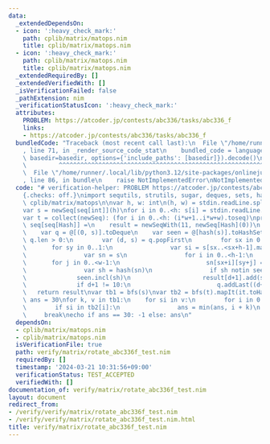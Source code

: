 ```yaml
---
data:
  _extendedDependsOn:
  - icon: ':heavy_check_mark:'
    path: cplib/matrix/matops.nim
    title: cplib/matrix/matops.nim
  - icon: ':heavy_check_mark:'
    path: cplib/matrix/matops.nim
    title: cplib/matrix/matops.nim
  _extendedRequiredBy: []
  _extendedVerifiedWith: []
  _isVerificationFailed: false
  _pathExtension: nim
  _verificationStatusIcon: ':heavy_check_mark:'
  attributes:
    PROBLEM: https://atcoder.jp/contests/abc336/tasks/abc336_f
    links:
    - https://atcoder.jp/contests/abc336/tasks/abc336_f
  bundledCode: "Traceback (most recent call last):\n  File \"/home/runner/.local/lib/python3.12/site-packages/onlinejudge_verify/documentation/build.py\"\
    , line 71, in _render_source_code_stat\n    bundled_code = language.bundle(stat.path,\
    \ basedir=basedir, options={'include_paths': [basedir]}).decode()\n          \
    \         ^^^^^^^^^^^^^^^^^^^^^^^^^^^^^^^^^^^^^^^^^^^^^^^^^^^^^^^^^^^^^^^^^^^^^^^^^^^^^^^^^\n\
    \  File \"/home/runner/.local/lib/python3.12/site-packages/onlinejudge_verify/languages/nim.py\"\
    , line 86, in bundle\n    raise NotImplementedError\nNotImplementedError\n"
  code: "# verification-helper: PROBLEM https://atcoder.jp/contests/abc336/tasks/abc336_f\n\
    {.checks: off.}\nimport sequtils, strutils, sugar, deques, sets, hashes\nimport\
    \ cplib/matrix/matops\n\nvar h, w: int\n(h, w) = stdin.readLine.split.map(parseInt)\n\
    var s = newSeq[seq[int]](h)\nfor i in 0..<h: s[i] = stdin.readLine.split.map(parseInt)\n\
    var t = collect(newSeq): (for i in 0..<h: (i*w+1..i*w+w).toseq)\nproc bfs(s: seq[seq[int]]):\
    \ seq[seq[Hash]] =\n    result = newSeqWith(11, newSeq[Hash](0))\n    result[0].add(hash(s))\n\
    \    var q = @[(0, s)].toDeque\n    var seen = @[hash(s)].toHashSet\n    while\
    \ q.len > 0:\n        var (d, s) = q.popFirst\n        for sx in 0..1:\n     \
    \       for sy in 0..1:\n                var si = s[sx..<sx+h-1].mapIt(it[sy..<sy+w-1]).rotated(2)\n\
    \                var sn = s\n                for i in 0..<h-1:\n             \
    \       for j in 0..<w-1:\n                        sn[sx+i][sy+j] = si[i][j]\n\
    \                var sh = hash(sn)\n                if sh notin seen:\n      \
    \              seen.incl(sh)\n                    result[d+1].add(sh)\n      \
    \              if d+1 != 10:\n                        q.addLast((d+1, sn))\n \
    \   return result\nvar tb1 = bfs(s)\nvar tb2 = bfs(t).mapIt(it.toHashSet)\nvar\
    \ ans = 30\nfor k, v in tb1:\n    for si in v:\n        for i in 0..10:\n    \
    \        if si in tb2[i]:\n                ans = min(ans, i + k)\n           \
    \     break\necho if ans == 30: -1 else: ans\n"
  dependsOn:
  - cplib/matrix/matops.nim
  - cplib/matrix/matops.nim
  isVerificationFile: true
  path: verify/matrix/rotate_abc336f_test.nim
  requiredBy: []
  timestamp: '2024-03-21 10:31:56+09:00'
  verificationStatus: TEST_ACCEPTED
  verifiedWith: []
documentation_of: verify/matrix/rotate_abc336f_test.nim
layout: document
redirect_from:
- /verify/verify/matrix/rotate_abc336f_test.nim
- /verify/verify/matrix/rotate_abc336f_test.nim.html
title: verify/matrix/rotate_abc336f_test.nim
---
```

